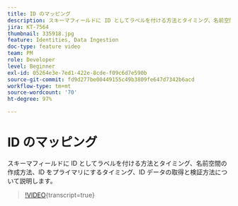```yaml
---
title: ID のマッピング
description: スキーマフィールドに ID としてラベルを付ける方法とタイミング、名前空間の作成方法を説明します。ID をプライマリにするタイミングと、ID データの取り込みと検証の方法について説明します。
jira: KT-7564
thumbnail: 335918.jpg
feature: Identities, Data Ingestion
doc-type: feature video
team: PM
role: Developer
level: Beginner
exl-id: 05264e3e-7ed1-422e-8cde-f09c6d7e590b
source-git-commit: fd9d277be00449155c49b3809fe647d7342b6acd
workflow-type: tm+mt
source-wordcount: '70'
ht-degree: 97%

---
```


# ID のマッピング

スキーマフィールドに ID としてラベルを付ける方法とタイミング、名前空間の作成方法、ID をプライマリにするタイミング、ID データの取得と検証方法について説明します。

>[!VIDEO](https://video.tv.adobe.com/v/335918?quality=12&learn=on){transcript=true}
